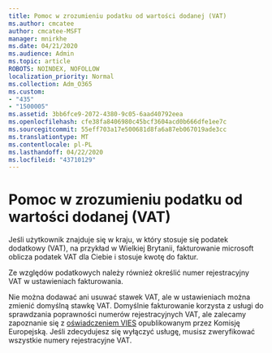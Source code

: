```yaml
---
title: Pomoc w zrozumieniu podatku od wartości dodanej (VAT)
ms.author: cmcatee
author: cmcatee-MSFT
manager: mnirkhe
ms.date: 04/21/2020
ms.audience: Admin
ms.topic: article
ROBOTS: NOINDEX, NOFOLLOW
localization_priority: Normal
ms.collection: Adm_O365
ms.custom:
- "435"
- "1500005"
ms.assetid: 3bb6fce9-2072-4380-9c05-6aad40792eea
ms.openlocfilehash: cfe38fa8406980c45bcf3604acd0b666dfe1ee7c
ms.sourcegitcommit: 55eff703a17e500681d8fa6a87eb067019ade3cc
ms.translationtype: MT
ms.contentlocale: pl-PL
ms.lasthandoff: 04/22/2020
ms.locfileid: "43710129"
---
```

# <a name="help-understanding-value-added-tax-vat"></a>Pomoc w zrozumieniu podatku od wartości dodanej (VAT)

Jeśli użytkownik znajduje się w kraju, w który stosuje się podatek dodatkowy (VAT), na przykład w Wielkiej Brytanii, fakturowanie microsoft oblicza podatek VAT dla Ciebie i stosuje kwotę do faktur.
  
Ze względów podatkowych należy również określić numer rejestracyjny VAT w ustawieniach fakturowania.
  
Nie można dodawać ani usuwać stawek VAT, ale w ustawieniach można zmienić domyślną stawkę VAT. Domyślnie fakturowanie korzysta z usługi do sprawdzania poprawności numerów rejestracyjnych VAT, ale zalecamy zapoznanie się z [oświadczeniem VIES](https://go.microsoft.com/fwlink/?LinkID=841741) opublikowanym przez Komisję Europejską. Jeśli zdecydujesz się wyłączyć usługę, musisz zweryfikować wszystkie numery rejestracyjne VAT.